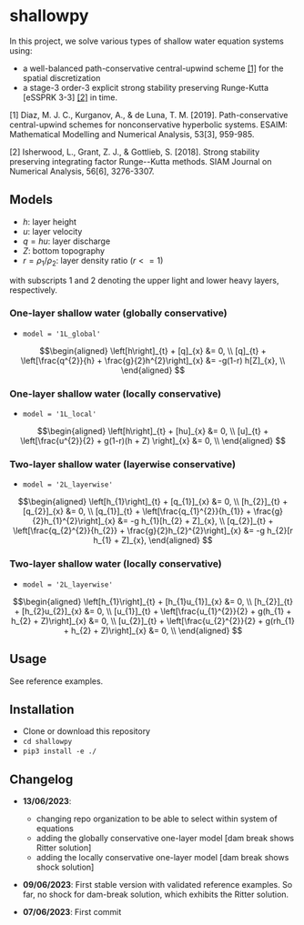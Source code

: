 # shallowpy

In this project, we solve various types of shallow water equation systems using:
- a well-balanced path-conservative central-upwind scheme [[1]](#1) for the spatial discretization
- a stage-3 order-3 explicit strong stability preserving Runge-Kutta [eSSPRK 3-3] [[2]](#2) in time.

<a id="1">[1]</a> Diaz, M. J. C., Kurganov, A., & de Luna, T. M. [2019]. Path-conservative central-upwind schemes for nonconservative hyperbolic systems. ESAIM: Mathematical Modelling and Numerical Analysis, 53[3], 959-985.

<a id="2">[2]</a> Isherwood, L., Grant, Z. J., & Gottlieb, S. [2018]. Strong stability preserving integrating factor Runge--Kutta methods. SIAM Journal on Numerical Analysis, 56[6], 3276-3307.

## Models

- $h$: layer height
- $u$: layer velocity
- $q = hu$: layer discharge
- $Z$: bottom topography
- $r = \rho_1/\rho_2$: layer density ratio ($r <=1$)

with subscripts $1$ and $2$ denoting the upper light and lower heavy layers, respectively.

### One-layer shallow water (globally conservative)

- `model = '1L_global'`

```math
\begin{aligned}

\left[h\right]_{t} + [q]_{x} &= 0, \\
[q]_{t} + \left[\frac{q^{2}}{h} + \frac{g}{2}h^{2}\right]_{x} &= -g(1-r) h[Z]_{x}, \\

\end{aligned}

```

### One-layer shallow water (locally conservative)

- `model = '1L_local'`

```math
\begin{aligned}

\left[h\right]_{t} + [hu]_{x} &= 0, \\
[u]_{t} + \left[\frac{u^{2}}{2} + g(1-r)(h + Z) \right]_{x} &= 0, \\

\end{aligned}

```

### Two-layer shallow water (layerwise conservative)

- `model = '2L_layerwise'`

```math
\begin{aligned}

\left[h_{1}\right]_{t} + [q_{1}]_{x} &= 0, \\
[h_{2}]_{t} + [q_{2}]_{x} &= 0, \\
[q_{1}]_{t} + \left[\frac{q_{1}^{2}}{h_{1}} + \frac{g}{2}h_{1}^{2}\right]_{x} &= -g h_{1}[h_{2} + Z]_{x}, \\
[q_{2}]_{t} + \left[\frac{q_{2}^{2}}{h_{2}} + \frac{g}{2}h_{2}^{2}\right]_{x} &= -g h_{2}[r h_{1} + Z]_{x},

\end{aligned}

```

### Two-layer shallow water (locally conservative)

- `model = '2L_layerwise'`

```math
\begin{aligned}

\left[h_{1}\right]_{t} + [h_{1}u_{1}]_{x} &= 0, \\
[h_{2}]_{t} + [h_{2}u_{2}]_{x} &= 0, \\
[u_{1}]_{t} + \left[\frac{u_{1}^{2}}{2} + g(h_{1} + h_{2} + Z)\right]_{x} &= 0, \\
[u_{2}]_{t} + \left[\frac{u_{2}^{2}}{2} + g(rh_{1} + h_{2} + Z)\right]_{x} &= 0, \\

\end{aligned}

```

## Usage

See reference examples.

## Installation

- Clone or download this repository
- `cd shallowpy`
- `pip3 install -e ./`


## Changelog

- **13/06/2023**:
  - changing repo organization to be able to select within system of equations
  -  adding the globally conservative one-layer model [dam break shows Ritter solution]
  -  adding the locally conservative one-layer model [dam break shows shock solution]

- **09/06/2023**: First stable version with validated reference examples. So far, no shock for dam-break solution, which exhibits the Ritter solution.
  
- **07/06/2023**: First commit